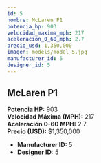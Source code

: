 ```yaml
---
id: 5
nombre: McLaren P1
potencia_hp: 903
velocidad_maxima_mph: 217
aceleracion_0_60_mph: 2.7
precio_usd: 1,350,000
imagen: models/model_5.jpg
manufacturer_id: 5
designer_id: 5
---
```


## McLaren P1

**Potencia HP:** 903  
**Velocidad Máxima (MPH):** 217  
**Aceleración 0-60 MPH:** 2.7  
**Precio (USD):** $1,350,000

* **Manufacturer ID:** 5
* **Designer ID:** 5
